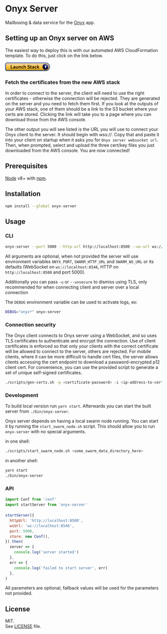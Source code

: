 # Onyx Server

Mailboxing & data service for the [Onyx](https://github.com/MainframeHQ/onyx) app.

## Setting up an Onyx server on AWS

The easiest way to deploy this is with our automated AWS CloudFormation template.
To do this, just click on the link below.

[![cloudformation-launch-button](images/cloudformation-launch-stack.png)](https://console.aws.amazon.com/cloudformation/home#/stacks/new?stackName=OnyxServer&templateURL=https://s3-us-west-2.amazonaws.com/blockscale-cloudformation-templates-public/onyx-server.yaml)

### Fetch the certificates from the new AWS stack

In order to connect to the server, the client will need to use the right
certificates - otherwise the connection will be rejected. They are generated on
the server and you need to fetch them first. If you look at the outputs of your
AWS stack, one of them should be a link to the S3 bucket where your certs are
stored. Clicking the link will take you to a page where you can download those
from the AWS console.

The other output you will see listed is the URL you will use to connect your Onyx
client to the server. It should begin with *wss://*. Copy that and paste it into
your client on startup when it asks you for `Onyx server websocket url`. Then,
when prompted, select and upload the three cert/key files you just downloaded
from the AWS console. You are now connected!

## Prerequisites

[Node](https://nodejs.org/en/) v8+ with [npm](https://www.npmjs.com/).

## Installation

```sh
npm install --global onyx-server
```

## Usage

### CLI

```sh
onyx-server --port 5000 --http-url http://localhost:8500 --ws-url ws://localhost:8546
```

All arguments are optional, when not provided the server will use environment
variables `ONYX_PORT`, `SWARM_HTTP_URL` and `SWARM_WS_URL` or its defaults
(WebSocket on `ws://localhost:8546`, HTTP on `http://localhost:8500` and port
5000).

Additionally you can pass `-u` or `--unsecure` to dismiss using TLS, only recommended
for when connecting client and server over a local connection

The `DEBUG` environment variable can be used to activate logs, ex:

```sh
DEBUG="onyx*" onyx-server
```

### Connection security

The Onyx client connects to Onyx server using a WebSocket, and so uses TLS
certificates to authenticate and encrypt the connection. Use of client
certificates is enforced so that only your clients with the correct certificate
will be allowed to connect to the server, others are rejected. For mobile
clients, where it can be more difficult to handle cert files, the server allows
clients accessing the cert endpoint to download a password-encrypted p12 client
cert. For convenience, you can use the provided script to generate a set of
unique self-signed certificates.

```sh
./scripts/gen-certs.sh -p <certificate-password> -i <ip-address-to-certify> -d <domain-to-certify>
```

### Development

To build local version run `yarn start`. Afterwards you can start the built server
from `./bin/onyx-server`.

Onyx server depends on having a local swarm node running. You can start it by running
the `start_swarm_node.sh` script. This should allow you to run `onyx-server` with
no special arguments.

in one shell:
```sh
./scripts/start_swarm_node.sh <some_swarm_data_directory_here>
```

in another shell:
```sh
yarn start
./bin/onyx-server
```

### API

```js
import Conf from 'conf'
import startServer from 'onyx-server'

startServer({
  httpUrl: 'http://localhost:8500',
  wsUrl: 'ws://localhost:8546',
  port: 5000,
  store: new Conf(),
}).then(
  server => {
    console.log('server started')
  },
  err => {
    console.log('failed to start server', err)
  },
)
```

All parameters are optional, fallback values will be used for the parameters not
provided.

## License

MIT.\
See [LICENSE](LICENSE) file.
